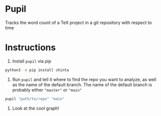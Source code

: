 # Pupil
Tracks the word count of a TeX project in a git repository with respect to time
# Instructions
1. Install `pupil` via pip
```bash
python3 -m pip install chinta
```

1. Run `pupil` and tell it where to find the repo you want to analyze, as well as the name of the default branch.
The name of the default branch is probably either `"master"` or `"main"`
```bash
pupil "path/to/repo" "main"
```

1. Look at the cool graph!
